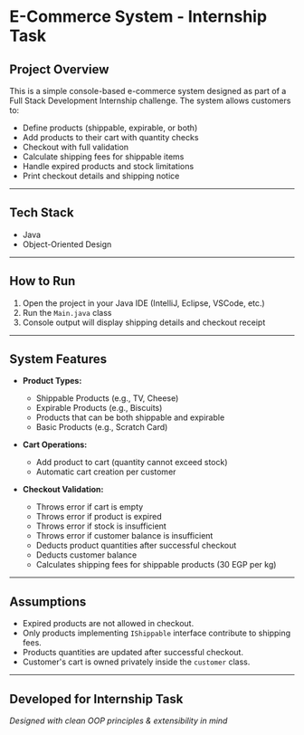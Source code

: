 # E-Commerce System - Internship Task

##  Project Overview

This is a simple console-based e-commerce system designed as part of a Full Stack Development Internship challenge. The system allows customers to:

- Define products (shippable, expirable, or both)
- Add products to their cart with quantity checks
- Checkout with full validation
- Calculate shipping fees for shippable items
- Handle expired products and stock limitations
- Print checkout details and shipping notice

---

##  Tech Stack

- Java
- Object-Oriented Design
---


##  How to Run

1. Open the project in your Java IDE (IntelliJ, Eclipse, VSCode, etc.)
2. Run the `Main.java` class
3. Console output will display shipping details and checkout receipt

---

##  System Features

- **Product Types:**

  - Shippable Products (e.g., TV, Cheese)
  - Expirable Products (e.g., Biscuits)
  - Products that can be both shippable and expirable
  - Basic Products (e.g., Scratch Card)

- **Cart Operations:**

  - Add product to cart (quantity cannot exceed stock)
  - Automatic cart creation per customer

- **Checkout Validation:**

  - Throws error if cart is empty
  - Throws error if product is expired
  - Throws error if stock is insufficient
  - Throws error if customer balance is insufficient
  - Deducts product quantities after successful checkout
  - Deducts customer balance
  - Calculates shipping fees for shippable products (30 EGP per kg)

---

## Assumptions

- Expired products are not allowed in checkout.
- Only products implementing `IShippable` interface contribute to shipping fees.
- Products quantities are updated after successful checkout.
- Customer's cart is owned privately inside the `customer` class.

---


## Developed for Internship Task

*Designed with clean OOP principles & extensibility in mind*

